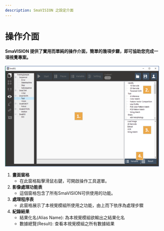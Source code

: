 ```yaml
---
description: SmaVISION 之設定介面
---
```


# 操作介面

#### SmaVISION 提供了實用而單純的操作介面，簡單的幾項步驟，即可協助您完成一項視覺專案。

![](../.gitbook/assets/tu-pian-41.png)

1. **畫面窗格**
   * 在此窗格點擊滑鼠右鍵，可開啟操作工具選單。
2. **影像處理功能表**
   * 這個窗格包含了所有SmaVISION可供使用的功能。
3. **處理程序表**
   * 此窗格展示了本視覺模組所使用之功能，由上而下依序為處理步驟
4. **紀錄結果**
   * 結果化名\(Alias Name\): 為本視覺模組欲輸出之結果化名
   * 數據總覽\(Result\): 查看本視覺模組之所有數據結果



